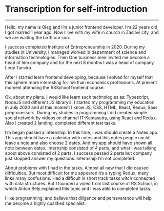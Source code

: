 # Transcription for self-introduction
--------------------

   Hello, my name is Oleg and I’m a junior frontend developer. I’m 22 years old, I got marred 1 year ago. Now I live with my wife in church in Zaslavl city, and we are waiting the birth our son. 
   
   I success completed Institute of Entrepreneurship in 2020. During my studies in University, I managed worked in department of science and information technologies. Then One business men invited me become a head of him company and for the next 8 months I was a head of company Ledy Tanvira.
   
   After I started learn frontend developing, because I solved for myself that this sphere more interesting for me than economics professions. At present moment attending the RSSchool frontend course. 
   
   Ok, about my plans. I would like learn such technologies as: Typescript, NodeJS and different JS library’s. I started my programming my education in July 2020 and at this moment I know JS, CSS, HTML, React, Redux, Sass preprocessors. 
During my studies in programming I did created simple social network by videos on channel IT-Kamasutra, using React and Redux. 
Also I created 2 landing, completed different test tasks. 

   I’m began passed a internship. In this time, I was should create a Notes app. This app should have a calendar with notes and this notes people could leave a note and also choose 2 dates. And my app should have shown all note between dates. Internship consisted of 4 parts, and what I was talking about above consisted of 2 parts. I success passed 2 parts but company just stopped answer my questions. Internship I’m not completed. 
   
   About problems with I had in the tasks. Almost all new that I did caused difficulties. But most difficult for me appeared it’s a typing Redux, many links many confusions. Had a difficult in short track tasks witch connected with data structures. But I founded a video from last course of RS School, in which Anton Bely explained this topic and I was able to completed tasks.
   
   I like programming, and believe that diligence and perseverance will help me become a highly qualified specialist.

